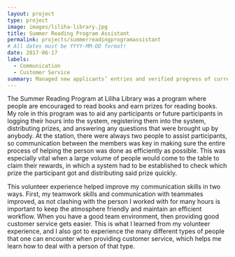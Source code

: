 ```yaml
---
layout: project
type: project
image: images/liliha-library.jpg
title: Summer Reading Program Assistant
permalink: projects/summerreadingprogramassistant
# All dates must be YYYY-MM-DD format!
date: 2017-06-17
labels:
  - Communication
  - Customer Service
summary: Managed new applicants’ entries and verified progress of current applicants within the summer reading program.
---
```


The Summer Reading Program at Liliha Library was a program where people are encouraged to read books and earn prizes for reading books. My role in this program was to aid any participants or future participants in logging their hours into the system, registering them into the system, distributing prizes, and answering any questions that were brought up by anybody. At the station, there were always two people to assist participants, so communication between the members was key in making sure the entire process of helping the person was done as efficiently as possible. This was especially vital when a large volume of people would come to the table to claim their rewards, in which a system had to be established to check which prize the participant got and distributing said prize quickly.

This volunteer experience helped improve my communication skills in two ways. First, my teamwork skills and communication with teammates improved, as not clashing with the person I worked with for many hours is important to keep the atmosphere friendly and maintain an efficient workflow. When you have a good team environment, then providing good customer service gets easier. This is what I learned from my volunteer experience, and I also got to experience the many different types of people that one can encounter when providing customer service, which helps me learn how to deal with a person of that type.
